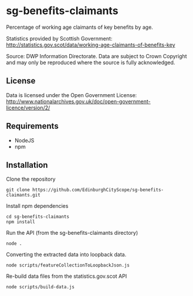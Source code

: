 # sg-benefits-claimants
Percentage of working age claimants of key benefits by age.

Statistics provided by Scottish Government:  http://statistics.gov.scot/data/working-age-claimants-of-benefits-key

Source: DWP Information Directorate. Data are subject to Crown Copyright and may only be reproduced where the source is fully acknowledged.

## License

Data is licensed under the Open Government License: http://www.nationalarchives.gov.uk/doc/open-government-licence/version/2/

## Requirements

- NodeJS
- npm

## Installation

Clone the repository

```
git clone https://github.com/EdinburghCityScope/sg-benefits-claimants.git
```

Install npm dependencies

```
cd sg-benefits-claimants
npm install
```

Run the API (from the sg-benefits-claimants directory)

```
node .
```

Converting the extracted data into loopback data.

```
node scripts/featureCollectionToLoopbackJson.js
```

Re-build data files from the statistics.gov.scot API

```
node scripts/build-data.js
```
